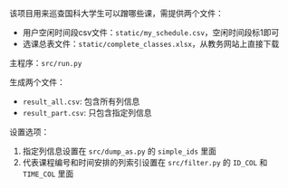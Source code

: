 该项目用来巡查国科大学生可以蹭哪些课，需提供两个文件：

* 用户空闲时间段csv文件：`static/my_schedule.csv`，空闲时间段标1即可
* 选课总表文件：`static/complete_classes.xlsx`，从教务网站上直接下载

主程序：`src/run.py`

生成两个文件：

* `result_all.csv`: 包含所有列信息
* `result_part.csv`: 只包含指定列信息

设置选项：

1. 指定列信息设置在 `src/dump_as.py` 的 `simple_ids` 里面
2. 代表课程编号和时间安排的列索引设置在 `src/filter.py` 的 `ID_COL` 和 `TIME_COL` 里面